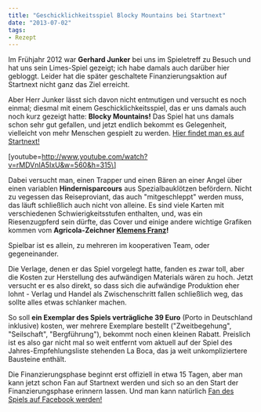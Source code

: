 ```yaml
---
title: "Geschicklichkeitsspiel Blocky Mountains bei Startnext"
date: "2013-07-02" 
tags:
- Rezept
---
```


Im Frühjahr 2012 war **Gerhard Junker** bei uns im Spieletreff zu Besuch und hat uns sein Limes-Spiel gezeigt; ich habe damals auch darüber hier gebloggt. Leider hat die später geschaltete Finanzierungsaktion auf Startnext nicht ganz das Ziel erreicht.

Aber Herr Junker lässt sich davon nicht entmutigen und versucht es noch einmal; diesmal mit einem Geschicklichkeitsspiel, das er uns damals auch noch kurz gezeigt hatte: **Blocky Mountains!** Das Spiel hat uns damals schon sehr gut gefallen, und jetzt endlich bekommt es Gelegenheit, vielleicht von mehr Menschen gespielt zu werden. [Hier findet man es auf Startnext!](http://www.startnext.de/blocky-mountains)

\[youtube=http://www.youtube.com/watch?v=rMDVnIA5IxU&w=560&h=315\]

Dabei versucht man, einen Trapper und einen Bären an einer Angel über einen variablen **Hindernisparcours** aus Spezialbauklötzen befördern. Nicht zu vegessen das Reiseproviant, das auch "mitgeschleppt" werden muss, das läuft schließlich auch nicht von alleine. Es sind viele Karten mit verschiedenen Schwierigkeitsstufen enthalten, und, was ein Riesenzugpferd sein dürfte, das Cover und einige andere wichtige Grafiken kommen vom **Agricola-Zeichner [Klemens Franz](http://www.atelier198.com/weblog/?page_id=7 "Liste seiner illustrierten Spiele")!**

Spielbar ist es allein, zu mehreren im kooperativen Team, oder gegeneinander.

Die Verlage, denen er das Spiel vorgelegt hatte, fanden es zwar toll, aber die Kosten zur Herstellung des aufwändigen Materials wären zu hoch. Jetzt versucht er es also direkt, so dass sich die aufwändige Produktion eher lohnt - Verlag und Handel als Zwischenschritt fallen schließlich weg, das sollte alles etwas schlanker machen.

So soll **ein Exemplar des Spiels verträgliche 39 Euro** (Porto in Deutschland inklusive) kosten, wer mehrere Exemplare bestellt ("Zweitbegehung", "Seilschaft", "Bergführung"), bekommt noch einen kleinen Rabatt. Preislich ist es also gar nicht mal so weit entfernt vom aktuell auf der Spiel des Jahres-Empfehlungsliste stehenden La Boca, das ja weit unkompliziertere Bausteine enthält.

Die Finanzierungsphase beginnt erst offiziell in etwa 15 Tagen, aber man kann jetzt schon Fan auf Startnext werden und sich so an den Start der Finanzierungsphase erinnern lassen. Und man kann natürlich [Fan des Spiels auf Facebook werden!](https://www.facebook.com/BlockyMountains "Blocky Mountains auf Facebook")
